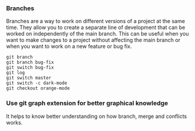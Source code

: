 ### Branches
Branches are a way to work on different versions of a project at the same time. They allow you to create a separate line of development that can be worked on independently of the main branch. This can be useful when you want to make changes to a project without affecting the main branch or when you want to work on a new feature or bug fix.

```
git branch
git branch bug-fix
git switch bug-fix
git log
git switch master
git switch -c dark-mode
git checkout orange-mode

```

### Use git graph extension for better graphical knowledge
It helps to know better understanding on how branch, merge and conflicts works.